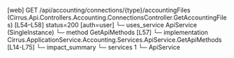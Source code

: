 [web] GET /api/accounting/connections/{type}/accountingFiles  (Cirrus.Api.Controllers.Accounting.ConnectionsController.GetAccountingFiles)  [L54–L58] status=200 [auth=user]
  └─ uses_service ApiService (SingleInstance)
    └─ method GetApiMethods [L57]
      └─ implementation Cirrus.ApplicationService.Accounting.Services.ApiService.GetApiMethods [L14-L75]
  └─ impact_summary
    └─ services 1
      └─ ApiService

